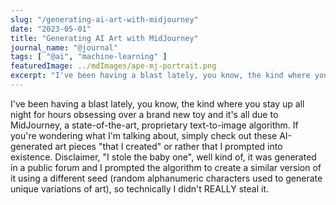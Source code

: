 ```yaml
---
slug: "/generating-ai-art-with-midjourney"
date: "2023-05-01"
title: "Generating AI Art with MidJourney"
journal_name: "@journal"
tags: [ "@ai", "machine-learning" ]
featuredImage: ../mdImages/ape-mj-portrait.png
excerpt: "I've been having a blast lately, you know, the kind where you stay up all night for hours obsessing over a brand new toy and it's all due to MidJourney..."
---
```



I've been having a blast lately, you know, the kind where you stay up all night for hours obsessing over a brand new toy and it's all due to MidJourney, a state-of-the-art, proprietary text-to-image algorithm. If you're wondering what I'm talking about, simply check out these AI-generated art pieces "that I created" or rather that I prompted into existence. Disclaimer, "I stole the baby one", well kind of, it was generated in a public forum and I prompted the algorithm to create a similar version of it using a different seed (random alphanumeric characters used to generate unique variations of art), so technically I didn't REALLY steal it.